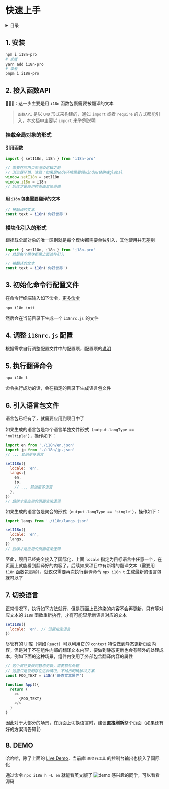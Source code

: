 
# 快速上手

<details >
  <summary>目录</summary>

  &emsp;&emsp;[1. 安装](#1-安装)<br/>
  &emsp;&emsp;[2. 接入函数API](#2-接入函数api)<br/>
  &emsp;&emsp;&emsp;&emsp;[挂载全局对象的形式](#挂载全局对象的形式)<br/>
  &emsp;&emsp;&emsp;&emsp;&emsp;&emsp;[引用函数](#引用函数)<br/>
  &emsp;&emsp;&emsp;&emsp;&emsp;&emsp;[用 `i18n` 包裹需要翻译的文本](#用-i18n-包裹需要翻译的文本)<br/>
  &emsp;&emsp;&emsp;&emsp;[模块化引入的形式](#模块化引入的形式)<br/>
  &emsp;&emsp;[3. 初始化命令行配置文件](#3-初始化命令行配置文件)<br/>
  &emsp;&emsp;[4. 调整 `i18nrc.js` 配置](#4-调整-i18nrcjs-配置)<br/>
  &emsp;&emsp;[5. 执行翻译命令](#5-执行翻译命令)<br/>
  &emsp;&emsp;[6. 引入语言包文件](#6-引入语言包文件)<br/>
  &emsp;&emsp;[7. 切换语言](#7-切换语言)<br/>
  &emsp;&emsp;[8. DEMO](#8-demo)<br/>

</details>

## 1. 安装

```bash
npm i i18n-pro
# 或者
yarn add i18n-pro
# 或者
pnpm i i18n-pro
```

## 2. 接入函数API
📢📢📢：这一步主要是用 `i18n` 函数包裹需要被翻译的文本
> `函数API` 是以 `UMD` 形式来构建的，通过 `import` 或者 `require` 的方式都能引入，本文档中主要以 `import` 来举例说明
### 挂载全局对象的形式

#### 引用函数

```js
import { setI18n, i18n } from 'i18n-pro'

// 需要在应用页面渲染逻辑之前
// 浏览器环境，注意：如果是Node环境需要将window替换成global
window.setI18n = setI18n
window.i18n = i18n
// 后续才是应用的页面渲染逻辑
```

#### 用 `i18n` 包裹需要翻译的文本

```js
// 被翻译的文本
const text = i18n('你好世界')
```

### 模块化引入的形式
跟挂载全局对象的唯一区别就是每个模块都需要单独引入，其他使用并无差别
```js
import { setI18n, i18n } from 'i18n-pro'
// 就是每个模块都需上面这样引入

// 被翻译的文本
const text = i18n('你好世界')
```


## 3. 初始化命令行配置文件
在命令行终端输入如下命令，[更多命令](#命令列表)
```bash
npx i18n init 
```
然后会在当前目录下生成一个 `i18nrc.js` 的文件

## 4. 调整 `i18nrc.js` 配置
根据需求自行调整配置文件中的配置项，配置项的[说明](#命令行)

## 5. 执行翻译命令

```bash
npx i18n t 
```
命令执行成功的话，会在指定的目录下生成语言包文件

## 6. 引入语言包文件
语言包已经有了，就需要应用到项目中了

如果生成的语言包是每个语言单独文件形式（`output.langType == 'multiple'`），操作如下：
```js
import en from './i18n/en.json'
import jp from './i18n/jp.json'
// ... 其他更多语言

setI18n({
  locale: 'en',
  langs:{
    en,
    jp,
    // ... 其他更多语言
  },
})
// 后续才是应用的页面渲染逻辑
```
如果生成的语言包是聚合的形式（`output.langType == 'single'`），操作如下：
```js
import langs from './i18n/langs.json'

setI18n({
  locale: 'en',
  langs,
})
// 后续才是应用的页面渲染逻辑
```
至此，项目已经完全接入了国际化，上面 `locale` 指定为目标语言中任意一个，在页面上就能看到翻译好的内容了。后续如果项目中有新增的翻译文本（需要用 `i18n` 函数包裹哟），就仅仅需要再次执行翻译命令 `npx i18n t` 生成最新的语言包就可以了

## 7. 切换语言
正常情况下，执行如下方法就行，但是页面上已渲染的内容不会再更新，只有等对应文本的 `i18n` 函数重新执行，才有可能显示新语言对应的文本
```js
setI18n({
  locale: 'en', // 设置指定语言
})
```
尽管有的 UI库（例如 `React`）可以利用它的 `context` 特性做到静态更新页面内容，但是对于不在组件内部的翻译文本内容，要做到静态更新也会有额外的处理成本，例如下面的这种场景，组件内使用了外部包含翻译内容的属性
```js
// 这个属性要做到静态更新，需要额外处理
// 这里只是说明存在这种情况，不给出明确解决方案
const FOO_TEXT = i18n('静态文本属性')

function App(){
  return (
    <>
      {FOO_TEXT}
    </>
  )
}
```
因此对于大部分的场景，在页面上切换语言时，建议**直接刷新**整个页面（如果还有好的方案请告知🤔）

## 8. DEMO
哈哈哈，除了上面的 [Live Demo](#live-demo)，当前库 `命令行工具` 的控制台输出也接入了国际化

通过命令 `npx i18n h -L en` 就能看英文版了
![demo](https://s3.bmp.ovh/imgs/2022/06/25/4412a87c79ba36a8.gif "demo")
感兴趣的同学，可以看看源码